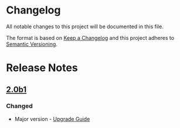 # Changelog
All notable changes to this project will be documented in this file.

The format is based on [Keep a Changelog](http://keepachangelog.com/)
and this project adheres to [Semantic Versioning](http://semver.org/).

# Release Notes

## [2.0b1](https://github.com/algolia/algoliasearch-client-python/compare/1.28.0...2.2b1)

### Changed
- Major version - [Upgrade Guide](https://www.algolia.com/doc/api-client/getting-started/upgrade-guides/python)
